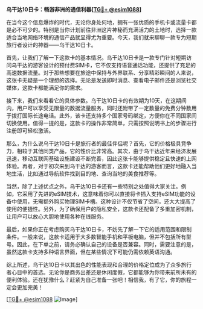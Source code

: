 **乌干达10日卡：畅游非洲的通信利器[[TG💪+ @esim1088](https://t.me/s/esim1088)]**

在当今这个信息爆炸的时代，无论你身处何地，拥有一张优质的手机卡或流量卡都是必不可少的。特别是当你计划前往非洲这片神秘而充满活力的土地时，选择一款适合当地网络环境的通信产品就显得尤为重要。今天，我们就来聊聊一款专为短期旅行者设计的神器——乌干达10日卡。

首先，让我们了解一下这款卡的基本情况。乌干达10日卡是一款专门针对短期访问乌干达的游客设计的预付费SIM卡，它不仅支持语音通话功能，还提供了充足的高速数据流量。对于那些想要在旅途中保持与外界联系、分享精彩瞬间的人来说，这张卡无疑是一个理想的选择。无论是发送即时消息、查看电子邮件还是浏览社交媒体，这款卡都能满足你的需求。

接下来，我们来看看它的具体参数。乌干达10日卡的有效期为10天，在这期间内，用户可以享受无限量的数据流量服务，同时还附带了一定数量的免费分钟数用于拨打国际长途电话。此外，该卡还支持多个国家号码绑定，方便你在不同国家间切换使用。值得一提的是，这款卡的操作非常简单，只需按照说明书上的步骤进行注册即可轻松激活。

那么，为什么说乌干达10日卡是旅行者的最佳伴侣呢？首先，它的价格极具竞争力，相较于其他同类产品，它的性价比非常高。其次，由于乌干达近年来经济发展迅速，移动互联网基础设施建设不断完善，因此这张卡能够提供稳定且快速的上网体验。再者，对于初次来到乌干达的游客而言，这款卡还能帮助他们更好地融入当地生活，比如通过导航软件找到目的地、查询当地的美食推荐等。

当然，除了上述优点之外，乌干达10日卡还有一些特别之处值得大家关注。例如，它采用了先进的eSIM技术，这意味着你可以直接将卡插入支持eSIM功能的设备中使用，无需额外购买物理SIM卡槽。这种设计不仅节省了空间，还大大提高了使用的便捷性。另外，为了确保用户的隐私安全，这款卡还配备了多重加密机制，让用户可以放心大胆地使用各种在线服务。

最后，如果你正在考虑购买乌干达10日卡，不妨先了解一下它的适用范围和限制条件。一般来说，这款卡适用于大多数智能手机和平板电脑，但并不包括所有型号。因此，在下单之前，请务必确认自己的设备是否兼容。同时，需要注意的是，虽然这款卡支持多种语言界面，但在某些情况下可能仍需依赖英语沟通。

综上所述，乌干达10日卡以其出色的性能表现和合理的价格定位成为了众多旅行者心目中的首选。无论你是商务出差还是休闲度假，它都能够为你带来前所未有的便利体验。还在犹豫什么？赶紧为自己准备一张吧！相信我，有了它，你的旅程一定会更加完美！

[[TG💪+ @esim1088](https://t.me/s/esim1088) ![Image](https://i.postimg.cc/4NQfJmqS/Snipaste-2025-05-13-00-14-12.png)]